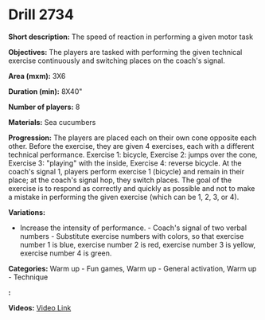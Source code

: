 # Drill 2734

**Short description:**
The speed of reaction in performing a given motor task

**Objectives:**
The players are tasked with performing the given technical exercise continuously and switching places on the coach's signal.

**Area (mxm):**
3X6

**Duration (min):**
8X40"

**Number of players:**
8

**Materials:**
Sea cucumbers

**Progression:**
The players are placed each on their own cone opposite each other. Before the exercise, they are given 4 exercises, each with a different technical performance. Exercise 1: bicycle, Exercise 2: jumps over the cone, Exercise 3: "playing" with the inside, Exercise 4: reverse bicycle. At the coach's signal 1, players perform exercise 1 (bicycle) and remain in their place; at the coach's signal hop, they switch places. The goal of the exercise is to respond as correctly and quickly as possible and not to make a mistake in performing the given exercise (which can be 1, 2, 3, or 4).

**Variations:**
- Increase the intensity of performance. - Coach's signal of two verbal numbers - Substitute exercise numbers with colors, so that exercise number 1 is blue, exercise number 2 is red, exercise number 3 is yellow, exercise number 4 is green.

**Categories:**
Warm up - Fun games, Warm up - General activation, Warm up - Technique

**:**


**Videos:**
[Video Link](https://www.youtube.com/embed/mOU8nv0uqgw)

